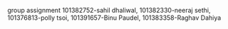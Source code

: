 group assignment
101382752-sahil dhaliwal,
101382330-neeraj sethi,
101376813-polly tsoi,
101391657-Binu Paudel,
101383358-Raghav Dahiya


